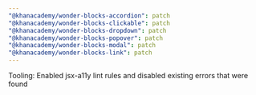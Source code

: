 ```yaml
---
"@khanacademy/wonder-blocks-accordion": patch
"@khanacademy/wonder-blocks-clickable": patch
"@khanacademy/wonder-blocks-dropdown": patch
"@khanacademy/wonder-blocks-popover": patch
"@khanacademy/wonder-blocks-modal": patch
"@khanacademy/wonder-blocks-link": patch
---
```


Tooling: Enabled jsx-a11y lint rules and disabled existing errors that were found
